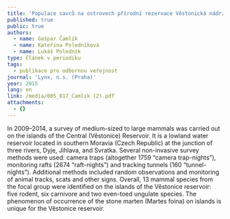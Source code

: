 ```yaml
---
title: 'Populace savců na ostrovech přírodní rezervace Věstonická nádrž, jižní Morava'
published: true
public: true
authors:
  - name: Gašpar Čamlík
  - name: Kateřina Poledníková
  - name: Lukáš Poledník
type: Článek v periodiku
tags:
  - publikace pro odbornou veřejnost
journal: 'Lynx, n.s. (Praha)'
year: 2015
lang: en
link: /media/005_017_Camlik (2).pdf
attachments:
  - {}
---
```

In 2009–2014, a survey of medium-sized to large mammals was carried out on the islands of the Central (Věstonice) Reservoir. It is a lowland water reservoir located in southern Moravia (Czech Republic) at the junction of three rivers, Dyje, Jihlava, and Svratka. Several non-invasive survey methods were used: camera traps (altogether 1759 “camera trap-nights”), monitoring rafts (2674 “raft-nights”) and tracking tunnels (160 “tunnel-nights”). Additional methods included random observations and monitoring of animal tracks, scats and other signs. Overall, 13 mammal species from the focal group were identified on the islands of the Věstonice reservoir: five rodent, six carnivore and two even-toed ungulate species. The phenomenon of occurrence of the stone marten (Martes foina) on islands is unique for the Věstonice reservoir.
